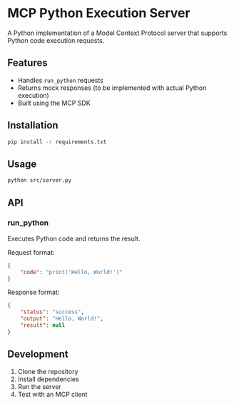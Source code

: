 # MCP Python Execution Server

A Python implementation of a Model Context Protocol server that supports Python code execution requests.

## Features

- Handles `run_python` requests
- Returns mock responses (to be implemented with actual Python execution)
- Built using the MCP SDK

## Installation

```bash
pip install -r requirements.txt
```

## Usage

```bash
python src/server.py
```

## API

### run_python

Executes Python code and returns the result.

Request format:
```json
{
    "code": "print('Hello, World!')"
}
```

Response format:
```json
{
    "status": "success",
    "output": "Hello, World!",
    "result": null
}
```

## Development

1. Clone the repository
2. Install dependencies
3. Run the server
4. Test with an MCP client
